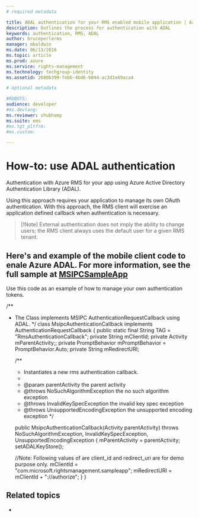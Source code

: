 ```yaml
---
# required metadata

title: ADAL authentication for your RMS enabled mobile application | Azure RMS
description: Outlines the process for authentication with ADAL
keywords: authentication, RMS, ADAL
author: bruceperlerms
manager: mbaldwin
ms.date: 06/13/2016
ms.topic: article
ms.prod: azure
ms.service: rights-management
ms.technology: techgroup-identity
ms.assetid: 2680b399-febb-4bd6-b844-ac3d1e69aca4

# optional metadata

#ROBOTS:
audience: developer
#ms.devlang:
ms.reviewer: shubhamp
ms.suite: ems
#ms.tgt_pltfrm:
#ms.custom:

---
```


# How-to: use ADAL authentication

Authentication with Azure RMS for your app using Azure Active Directory Authentication Library (ADAL).


Using this approach requires your application to manage its own OAuth authentication. With this approach, the RMS client will exercise an application defined callback when authentication is necessary. 

  > [!Note] External authentication does not imply the ability to change users; the RMS client always uses the default user for a given RMS tenant.

## Here's and example of the mobile client code to enale Azure ADAL. For more information, see the full sample at [MSIPCSampleApp](https://github.com/AzureAD/rms-sdk-ui-for-android/tree/master/samples/MsipcSampleApp)

Use this code as an example of how to manage your own authentication tokens.

   /**
   * The Class implements MSIPC AuthenticationRequestCallback using ADAL.
   */
   class MsipcAuthenticationCallback implements AuthenticationRequestCallback
   {
     public static final String TAG = "RmsAuthenticationCallback";
     private String mClientId;
     private Activity mParentActivity;;
     private PromptBehavior mPromptBehavior = PromptBehavior.Auto;
     private String mRedirectURI;
	
     /**
     * Instantiates a new rms authentication callback.
     * 
     * @param parentActivity the parent activity
     * @throws NoSuchAlgorithmException the no such algorithm exception
     * @throws InvalidKeySpecException the invalid key spec exception
     * @throws UnsupportedEncodingException the unsupported encoding exception
     */
     
     public MsipcAuthenticationCallback(Activity parentActivity) throws NoSuchAlgorithmException,           InvalidKeySpecException,
       UnsupportedEncodingException
     {
       mParentActivity = parentActivity;
       setADALKeyStore();
	
       //Note: Following values of are client_id and redirect_uri are for demo purpose only.
       mClientId = "com.microsoft.rightsmanagement.sampleapp";
       mRedirectURI = mClientId + "://authorize";
     }
   }

## Related topics

*
